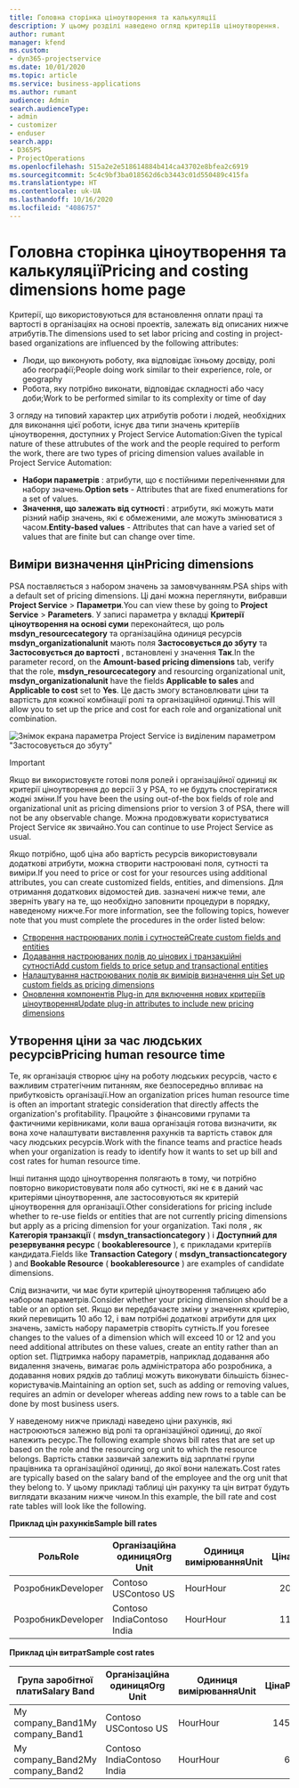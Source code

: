 ```yaml
---
title: Головна сторінка ціноутворення та калькуляції
description: У цьому розділі наведено огляд критеріїв ціноутворення.
author: rumant
manager: kfend
ms.custom:
- dyn365-projectservice
ms.date: 10/01/2020
ms.topic: article
ms.service: business-applications
ms.author: rumant
audience: Admin
search.audienceType:
- admin
- customizer
- enduser
search.app:
- D365PS
- ProjectOperations
ms.openlocfilehash: 515a2e2e518614884b414ca43702e8bfea2c6919
ms.sourcegitcommit: 5c4c9bf3ba018562d6cb3443c01d550489c415fa
ms.translationtype: HT
ms.contentlocale: uk-UA
ms.lasthandoff: 10/16/2020
ms.locfileid: "4086757"
---
```

# <a name="pricing-and-costing-dimensions-home-page"></a><span data-ttu-id="25131-103">Головна сторінка ціноутворення та калькуляції</span><span class="sxs-lookup"><span data-stu-id="25131-103">Pricing and costing dimensions home page</span></span>

<span data-ttu-id="25131-104">Критерії, що використовуються для встановлення оплати праці та вартості в організаціях на основі проектів, залежать від описаних нижче атрибутів.</span><span class="sxs-lookup"><span data-stu-id="25131-104">The dimensions used to set labor pricing and costing in project-based organizations are influenced by the following attributes:</span></span>

- <span data-ttu-id="25131-105">Люди, що виконують роботу, яка відповідає їхньому досвіду, ролі або географії;</span><span class="sxs-lookup"><span data-stu-id="25131-105">People doing work similar to their experience, role, or geography</span></span>
- <span data-ttu-id="25131-106">Робота, яку потрібно виконати, відповідає складності або часу доби;</span><span class="sxs-lookup"><span data-stu-id="25131-106">Work to be performed similar to its complexity or time of day</span></span>

<span data-ttu-id="25131-107">З огляду на типовий характер цих атрибутів роботи і людей, необхідних для виконання цієї роботи, існує два типи значень критеріїв ціноутворення, доступних у Project Service Automation:</span><span class="sxs-lookup"><span data-stu-id="25131-107">Given the typical nature of these attrubutes of the work and the people required to perform the work, there are two types of pricing dimension values available in Project Service Automation:</span></span> 

- <span data-ttu-id="25131-108">**Набори параметрів** : атрибути, що є постійними переліченнями для набору значень.</span><span class="sxs-lookup"><span data-stu-id="25131-108">**Option sets** - Attributes that are fixed enumerations for a set of values.</span></span>
- <span data-ttu-id="25131-109">**Значення, що залежать від сутності** : атрибути, які можуть мати різний набір значень, які є обмеженими, але можуть змінюватися з часом.</span><span class="sxs-lookup"><span data-stu-id="25131-109">**Entity-based values** - Attributes that can have a varied set of values that are finite but can change over time.</span></span>

## <a name="pricing-dimensions"></a><span data-ttu-id="25131-110">Виміри визначення цін</span><span class="sxs-lookup"><span data-stu-id="25131-110">Pricing dimensions</span></span>

<span data-ttu-id="25131-111">PSA поставляється з набором значень за замовчуванням.</span><span class="sxs-lookup"><span data-stu-id="25131-111">PSA ships with a default set of pricing dimensions.</span></span> <span data-ttu-id="25131-112">Ці дані можна переглянути, вибравши **Project Service** > **Параметри**.</span><span class="sxs-lookup"><span data-stu-id="25131-112">You can view these by going to **Project Service** > **Parameters**.</span></span> <span data-ttu-id="25131-113">У записі параметра у вкладці **Критерії ціноутворення на основі суми** переконайтеся, що роль **msdyn_resourcecategory** та організаційна одиниця ресурсів **msdyn_organizationalunit** мають поля **Застосовується до збуту** та **Застосовується до вартості** , встановлені у значення **Так**.</span><span class="sxs-lookup"><span data-stu-id="25131-113">In the parameter record, on the **Amount-based pricing dimensions** tab, verify that the role, **msdyn_resourcecategory** and resourcing organizational unit, **msdyn_organizationalunit** have the fields **Applicable to sales** and **Applicable to cost** set to **Yes**.</span></span> <span data-ttu-id="25131-114">Це дасть змогу встановлювати ціни та вартість для кожної комбінації ролі та організаційної одиниці.</span><span class="sxs-lookup"><span data-stu-id="25131-114">This will allow you to set up the price and cost for each role and organizational unit combination.</span></span>

![Знімок екрана параметра Project Service із виділеним параметром "Застосовується до збуту"](media/PS-OOB-parameters.png)

> [!IMPORTANT]
> <span data-ttu-id="25131-116">Якщо ви використовуєте готові поля ролей і організаційної одиниці як критерії ціноутворення до версії 3 у PSA, то не будуть спостерігатися жодні зміни.</span><span class="sxs-lookup"><span data-stu-id="25131-116">If you have been the using out-of-the box fields of role and organizational unit as pricing dimensions prior to version 3 of PSA, there will not be any observable change.</span></span> <span data-ttu-id="25131-117">Можна продовжувати користуватися Project Service як звичайно.</span><span class="sxs-lookup"><span data-stu-id="25131-117">You can continue to use Project Service as usual.</span></span> 

<span data-ttu-id="25131-118">Якщо потрібно, щоб ціна або вартість ресурсів використовували додаткові атрибути, можна створити настроювані поля, сутності та виміри.</span><span class="sxs-lookup"><span data-stu-id="25131-118">If you need to price or cost for your resources using additional attributes, you can create customized fields, entities, and dimensions.</span></span> <span data-ttu-id="25131-119">Для отримання додаткових відомостей див. зазначені нижче теми, але зверніть увагу на те, що необхідно заповнити процедури в порядку, наведеному нижче.</span><span class="sxs-lookup"><span data-stu-id="25131-119">For more information, see the following topics, however note that you must complete the procedures in the order listed below:</span></span>

- [<span data-ttu-id="25131-120">Створення настроюваних полів і сутностей</span><span class="sxs-lookup"><span data-stu-id="25131-120">Create custom fields and entities</span></span>](create-custom-fields-entities.md)
- [<span data-ttu-id="25131-121">Додавання настроюваних полів до цінових і транзакційні сутності</span><span class="sxs-lookup"><span data-stu-id="25131-121">Add custom fields to price setup and transactional entities</span></span>](field-references.md)
- [<span data-ttu-id="25131-122">Налаштування настроюваних полів як вимірів визначення цін </span><span class="sxs-lookup"><span data-stu-id="25131-122">Set up custom fields as pricing dimensions</span></span>](set-up-pricing-dimensions.md)
- [<span data-ttu-id="25131-123">Оновлення компонентів Plug-in для включення нових критеріїв ціноутворення</span><span class="sxs-lookup"><span data-stu-id="25131-123">Update plug-in attributes to include new pricing dimensions</span></span>](update-plug-in-attributes.md)

## <a name="pricing-human-resource-time"></a><span data-ttu-id="25131-124">Утворення ціни за час людських ресурсів</span><span class="sxs-lookup"><span data-stu-id="25131-124">Pricing human resource time</span></span>
<span data-ttu-id="25131-125">Те, як організація створює ціну на роботу людських ресурсів, часто є важливим стратегічним питанням, яке безпосередньо впливає на прибутковість організації.</span><span class="sxs-lookup"><span data-stu-id="25131-125">How an organization prices human resource time is often an important strategic consideration that directly affects the organization's profitability.</span></span> <span data-ttu-id="25131-126">Працюйте з фінансовими групами та фактичними керівниками, коли ваша організація готова визначити, як вона хоче налаштувати виставлення рахунків та вартість ставок для часу людських ресурсів.</span><span class="sxs-lookup"><span data-stu-id="25131-126">Work with the finance teams and practice heads when your organization is ready to identify how it wants to set up bill and cost rates for human resource time.</span></span>

<span data-ttu-id="25131-127">Інші питання щодо ціноутворення полягають в тому, чи потрібно повторно використовувати поля або сутності, які не є в даний час критеріями ціноутворення, але застосовуються як критерій ціноутворення для організації.</span><span class="sxs-lookup"><span data-stu-id="25131-127">Other considerations for pricing include whether to re-use fields or entities that are not currently pricing dimensions but apply as a pricing dimension for your organization.</span></span> <span data-ttu-id="25131-128">Такі поля , як **Категорія транзакції** ( **msdyn_transactioncategory** ) і **Доступний для резервування ресурс** ( **bookableresource** ), є прикладами критеріїв кандидата.</span><span class="sxs-lookup"><span data-stu-id="25131-128">Fields like **Transaction Category** ( **msdyn_transactioncategory** ) and **Bookable Resource** ( **bookableresource** ) are examples of candidate dimensions.</span></span> 

<span data-ttu-id="25131-129">Слід визначити, чи має бути критерій ціноутворення таблицею або набором параметрів.</span><span class="sxs-lookup"><span data-stu-id="25131-129">Consider whether your pricing dimension should be a table or an option set.</span></span> <span data-ttu-id="25131-130">Якщо ви передбачаєте зміни у значеннях критерію, який перевищить 10 або 12, і вам потрібні додаткові атрибути для цих значень, замість набору параметрів створіть сутність.</span><span class="sxs-lookup"><span data-stu-id="25131-130">If you foresee changes to the values of a dimension which will exceed 10 or 12 and you need additional attributes on these values, create an entity rather than an option set.</span></span> <span data-ttu-id="25131-131">Підтримка набору параметрів, наприклад додавання або видалення значень, вимагає роль адміністратора або розробника, а додавання нових рядків до таблиці можуть виконувати більшість бізнес-користувачів.</span><span class="sxs-lookup"><span data-stu-id="25131-131">Maintaining an option set, such as adding or removing values, requires an admin or developer whereas adding new rows to a table can be done by most business users.</span></span>

<span data-ttu-id="25131-132">У наведеному нижче прикладі наведено ціни рахунків, які настроюються залежно від ролі та організаційної одиниці, до якої належить ресурс.</span><span class="sxs-lookup"><span data-stu-id="25131-132">The following example shows bill rates that are set up based on the role and the resourcing org unit to which the resource belongs.</span></span> <span data-ttu-id="25131-133">Вартість ставки зазвичай залежить від зарплатні групи працівника та організаційної одиниці, до якої вони належать.</span><span class="sxs-lookup"><span data-stu-id="25131-133">Cost rates are typically based on the salary band of the employee and the org unit that they belong to.</span></span> <span data-ttu-id="25131-134">У цьому прикладі таблиці цін рахунку та цін витрат будуть виглядати вказаним нижче чином.</span><span class="sxs-lookup"><span data-stu-id="25131-134">In this example, the bill rate and cost rate tables will look like the following.</span></span>

<span data-ttu-id="25131-135">**Приклад цін рахунків**</span><span class="sxs-lookup"><span data-stu-id="25131-135">**Sample bill rates**</span></span>

| <span data-ttu-id="25131-136">Роль</span><span class="sxs-lookup"><span data-stu-id="25131-136">Role</span></span>        | <span data-ttu-id="25131-137">Організаційна одиниця</span><span class="sxs-lookup"><span data-stu-id="25131-137">Org Unit</span></span>    |<span data-ttu-id="25131-138">Одиниця вимірювання</span><span class="sxs-lookup"><span data-stu-id="25131-138">Unit</span></span>      |<span data-ttu-id="25131-139">Ціна</span><span class="sxs-lookup"><span data-stu-id="25131-139">Price</span></span>      |<span data-ttu-id="25131-140">Грошова одиниця</span><span class="sxs-lookup"><span data-stu-id="25131-140">Currency</span></span>  |
| ------------|-------------|----------|----------:|----------|
| <span data-ttu-id="25131-141">Розробник</span><span class="sxs-lookup"><span data-stu-id="25131-141">Developer</span></span>   | <span data-ttu-id="25131-142">Contoso US</span><span class="sxs-lookup"><span data-stu-id="25131-142">Contoso US</span></span>  |<span data-ttu-id="25131-143">Hour</span><span class="sxs-lookup"><span data-stu-id="25131-143">Hour</span></span> | <span data-ttu-id="25131-144">200</span><span class="sxs-lookup"><span data-stu-id="25131-144">200</span></span>|<span data-ttu-id="25131-145">USD</span><span class="sxs-lookup"><span data-stu-id="25131-145">USD</span></span>     |
| <span data-ttu-id="25131-146">Розробник</span><span class="sxs-lookup"><span data-stu-id="25131-146">Developer</span></span>   | <span data-ttu-id="25131-147">Contoso India</span><span class="sxs-lookup"><span data-stu-id="25131-147">Contoso India</span></span> |<span data-ttu-id="25131-148">Hour</span><span class="sxs-lookup"><span data-stu-id="25131-148">Hour</span></span>|   <span data-ttu-id="25131-149">112</span><span class="sxs-lookup"><span data-stu-id="25131-149">112</span></span>|<span data-ttu-id="25131-150">USD</span><span class="sxs-lookup"><span data-stu-id="25131-150">USD</span></span>     |


<span data-ttu-id="25131-151">**Приклад цін витрат**</span><span class="sxs-lookup"><span data-stu-id="25131-151">**Sample cost rates**</span></span>

| <span data-ttu-id="25131-152">Група заробітної плати</span><span class="sxs-lookup"><span data-stu-id="25131-152">Salary Band</span></span>     | <span data-ttu-id="25131-153">Організаційна одиниця</span><span class="sxs-lookup"><span data-stu-id="25131-153">Org Unit</span></span>    |<span data-ttu-id="25131-154">Одиниця вимірювання</span><span class="sxs-lookup"><span data-stu-id="25131-154">Unit</span></span>      |<span data-ttu-id="25131-155">Ціна</span><span class="sxs-lookup"><span data-stu-id="25131-155">Price</span></span>      |<span data-ttu-id="25131-156">Грошова одиниця</span><span class="sxs-lookup"><span data-stu-id="25131-156">Currency</span></span>  |
| ----------------|-------------|----------|----------:|----------|
| <span data-ttu-id="25131-157">My company_Band1</span><span class="sxs-lookup"><span data-stu-id="25131-157">My company_Band1</span></span> | <span data-ttu-id="25131-158">Contoso US</span><span class="sxs-lookup"><span data-stu-id="25131-158">Contoso US</span></span>  |<span data-ttu-id="25131-159">Hour</span><span class="sxs-lookup"><span data-stu-id="25131-159">Hour</span></span> | <span data-ttu-id="25131-160">145</span><span class="sxs-lookup"><span data-stu-id="25131-160">145</span></span>|<span data-ttu-id="25131-161">USD</span><span class="sxs-lookup"><span data-stu-id="25131-161">USD</span></span>     |
| <span data-ttu-id="25131-162">My company_Band2</span><span class="sxs-lookup"><span data-stu-id="25131-162">My company_Band2</span></span> | <span data-ttu-id="25131-163">Contoso India</span><span class="sxs-lookup"><span data-stu-id="25131-163">Contoso India</span></span> |<span data-ttu-id="25131-164">Hour</span><span class="sxs-lookup"><span data-stu-id="25131-164">Hour</span></span>|   <span data-ttu-id="25131-165">67</span><span class="sxs-lookup"><span data-stu-id="25131-165">67</span></span>|<span data-ttu-id="25131-166">USD</span><span class="sxs-lookup"><span data-stu-id="25131-166">USD</span></span>     |
